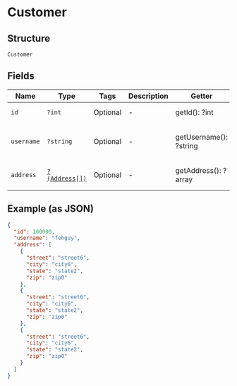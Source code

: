 
# Customer

## Structure

`Customer`

## Fields

| Name | Type | Tags | Description | Getter | Setter |
|  --- | --- | --- | --- | --- | --- |
| `id` | `?int` | Optional | - | getId(): ?int | setId(?int id): void |
| `username` | `?string` | Optional | - | getUsername(): ?string | setUsername(?string username): void |
| `address` | [`?(Address[])`](../../doc/models/address.md) | Optional | - | getAddress(): ?array | setAddress(?array address): void |

## Example (as JSON)

```json
{
  "id": 100000,
  "username": "fehguy",
  "address": [
    {
      "street": "street6",
      "city": "city6",
      "state": "state2",
      "zip": "zip0"
    },
    {
      "street": "street6",
      "city": "city6",
      "state": "state2",
      "zip": "zip0"
    },
    {
      "street": "street6",
      "city": "city6",
      "state": "state2",
      "zip": "zip0"
    }
  ]
}
```

